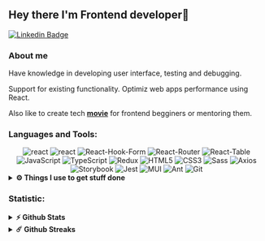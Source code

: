 ## Hey there I'm Frontend developer👋
[![Linkedin Badge](https://img.shields.io/badge/-LinkedIn-0e76a8?style=flat-square&logo=Linkedin&logoColor=white)](https://www.linkedin.com/in/artem-kabakov)

### About me
Have knowledge in developing user interface, testing and debugging. 

Support for existing functionality. Optimiz web apps performance
using React. 

Also like to create tech **[movie](https://www.youtube.com/shorts/WH0Vbo5zpuw)** for frontend begginers or mentoring them. 

### Languages and Tools:

<div align="center">
   <img src="https://img.shields.io/badge/next.js-000000?style=for-the-badge&logo=nextdotjs&logoColor=white" alt="react"/>
   <img src="https://img.shields.io/badge/React-61DAFB.svg?style=for-the-badge&logo=React&logoColor=black" alt="react"/>
   <img src="https://img.shields.io/badge/React%20Hook%20Form-EC5990.svg?style=for-the-badge&logo=React-Hook-Form&logoColor=white" alt="React-Hook-Form"/>
   <img src="https://img.shields.io/badge/React%20Router-CA4245.svg?style=for-the-badge&logo=React-Router&logoColor=white" alt="React-Router"/>
   <img src="https://img.shields.io/badge/React%20Table-FF4154.svg?style=for-the-badge&logo=React-Table&logoColor=white" alt="React-Table"/>
   <img src="https://img.shields.io/badge/JavaScript-F7DF1E.svg?style=for-the-badge&logo=JavaScript&logoColor=black" alt="JavaScript"/>
   <img src="https://img.shields.io/badge/TypeScript-3178C6.svg?style=for-the-badge&logo=TypeScript&logoColor=white" alt="TypeScript"/>  
   <img src="https://img.shields.io/badge/Redux-764ABC.svg?style=for-the-badge&logo=Redux&logoColor=white" alt="Redux"/>
   <img src="https://img.shields.io/badge/HTML5-E34F26.svg?style=for-the-badge&logo=HTML5&logoColor=white" alt="HTML5"/>
   <img src="https://img.shields.io/badge/CSS3-1572B6.svg?style=for-the-badge&logo=CSS3&logoColor=white" alt="CSS3"/>
   <img src="https://img.shields.io/badge/Sass-CC6699.svg?style=for-the-badge&logo=Sass&logoColor=white" alt="Sass"/>
   <img src="https://img.shields.io/badge/Axios-5A29E4.svg?style=for-the-badge&logo=Axios&logoColor=white" alt="Axios"/>
     
   <img src="https://img.shields.io/badge/Storybook-FF4785.svg?style=for-the-badge&logo=Storybook&logoColor=white" alt="Storybook"/>
   <img src="https://img.shields.io/badge/Jest-C21325.svg?style=for-the-badge&logo=Jest&logoColor=white" alt="Jest"/>
   <img src="https://img.shields.io/badge/MUI-007FFF.svg?style=for-the-badge&logo=MUI&logoColor=white" alt="MUI"/>
   <img src="https://img.shields.io/badge/Ant%20Design-0170FE.svg?style=for-the-badge&logo=Ant-Design&logoColor=white" alt="Ant"/>
   <img src="https://img.shields.io/badge/Git-F05032.svg?style=for-the-badge&logo=Git&logoColor=white" alt="Git"/>
</div>
<details>

### Talking about Personal Stuff:

- 🛠 &nbsp; I’m currently working with JS, TS, React, etc.
- 🚀 &nbsp; I’m currently exploring Firebase, GraphQl.

<summary><b>⚙️ Things I use to get stuff done</b></summary>
  	<ul>
  	    <li><b>OS:</b> Windows</li>
	    <li><b>Laptop: </b> Asus Vivo Book</li>
  	    <li><b>Browser: </b> Chrome & Brave</li>
	    <li><b>Code Editor:</b> VSCode - The best editor out there</li>
 	    <li><b>Other Tools:</b> Postman, Hoopscotch, Swagger</li>
	    <li><b>To Stay Updated:</b> Youtube, Linkedin </li>
	</ul>
</details>

### Statistic:

<details>
  <summary><b>⚡ Github Stats</b></summary>

  <br />
  <img src="https://github-readme-stats.vercel.app/api?username=ArtemHard&show_icons=true" alt="Artem Kabakov Github Stats"></img>
  <img height="180em" src="https://github-readme-stats.vercel.app/api/top-langs/?username=ArtemHard&exclude_repo=KNN-Image-Classification&show_icons=true&hide_border=true&layout=compact&langs_count=8"/>
</details>

<details>
  <summary><b>☄️ Github Streaks</b></summary>

  <br />
 <a href="https://git.io/streak-stats"><img src="https://streak-stats.demolab.com?user=ArtemHard&hide_border=true&date_format=j%20M%5B%20Y%5D&mode=weekly" alt="GitHub Streak" /></a>
</details>
